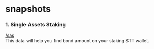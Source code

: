# snapshots

### 1. Single Assets Staking

[/sas](./sas)
<br> This data will help you find bond amount on your staking STT wallet.
